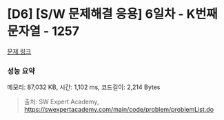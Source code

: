 # [D6] [S/W 문제해결 응용] 6일차 - K번째 문자열 - 1257 

[문제 링크](https://swexpertacademy.com/main/code/problem/problemDetail.do?contestProbId=AV18KWf6ItECFAZN) 

### 성능 요약

메모리: 87,032 KB, 시간: 1,102 ms, 코드길이: 2,214 Bytes



> 출처: SW Expert Academy, https://swexpertacademy.com/main/code/problem/problemList.do